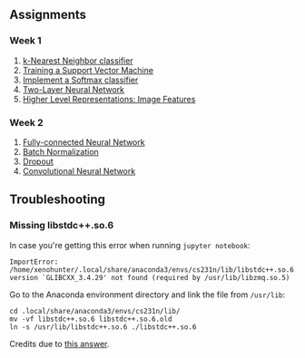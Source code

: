 ## Assignments

### Week 1

1. [k-Nearest Neighbor classifier](https://github.com/xenohunter/cs231n/commit/80ccfc674d44e1237e8d4e05aa8b5569cf71abec)
2. [Training a Support Vector Machine](https://github.com/xenohunter/cs231n/commit/d4197d7d4544ca17c070ab9597e61f8870f7c995)
3. [Implement a Softmax classifier](https://github.com/xenohunter/cs231n/commit/83edcd0fa80e7ee9c29676603389772359c7be19)
4. [Two-Layer Neural Network](https://github.com/xenohunter/cs231n/commit/abc500d80d74948f36ec720ef205b62077e79e7a)
5. [Higher Level Representations: Image Features](https://github.com/xenohunter/cs231n/commit/8acd81cc301b601d9fa0fca7ad805a8245691904)

### Week 2

1. [Fully-connected Neural Network](https://github.com/xenohunter/cs231n/commit/70542f6fb3f112aec0b0d63dfa96ca2582002eca)
2. [Batch Normalization](https://github.com/xenohunter/cs231n/commit/255ffe3c39509baf7d352a1039c52ce5a3c2a2b8)
3. [Dropout](https://github.com/xenohunter/cs231n/commit/fd8a0ebd946a07a0618204ade27fd06746b128e3)
4. [Convolutional Neural Network](https://github.com/xenohunter/cs231n/commit/a59854f338f9d48bb86c862c71de12dd85134f96)

## Troubleshooting

### Missing libstdc++.so.6

In case you're getting this error when running `jupyter notebook`:

```
ImportError: /home/xenohunter/.local/share/anaconda3/envs/cs231n/lib/libstdc++.so.6:
version `GLIBCXX_3.4.29' not found (required by /usr/lib/libzmq.so.5)
```

Go to the Anaconda environment directory and link the file from `/usr/lib`:

```
cd .local/share/anaconda3/envs/cs231n/lib/
mv -vf libstdc++.so.6 libstdc++.so.6.old
ln -s /usr/lib/libstdc++.so.6 ./libstdc++.so.6
```

Credits due to [this answer](https://askubuntu.com/questions/575505/glibcxx-3-4-20-not-found-how-to-fix-this-error/764572#764572).
